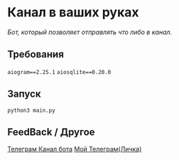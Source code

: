 # Канал в ваших руках
*Бот, который позволяет отправлять что либо в канал.*

## Требования
`aiogram==2.25.1`
`aiosqlite==0.20.0`

## Запуск
`python3 main.py`

## FeedBack / Другое
<a href="https://t.me/channelinyourhands">Телеграм Канал бота</a>
<a href="https://t.me/backalleyblitz">Мой Телеграм(Личка)</a>
